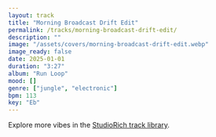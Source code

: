 ```yaml
---
layout: track
title: "Morning Broadcast Drift Edit"
permalink: /tracks/morning-broadcast-drift-edit/
description: ""
image: "/assets/covers/morning-broadcast-drift-edit.webp"
image_ready: false
date: 2025-01-01
duration: "3:27"
album: "Run Loop"
mood: []
genre: ["jungle", "electronic"]
bpm: 113
key: "Eb"
---
```


Explore more vibes in the [StudioRich track library](/tracks/).
